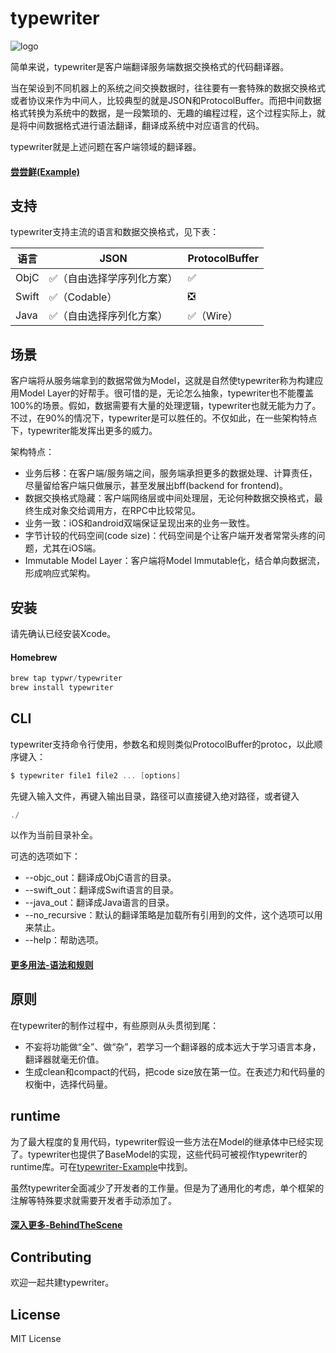 # typewriter
![logo](https://github.com/typwr/typewriter/blob/master/Assets/logo.png)

简单来说，typewriter是客户端翻译服务端数据交换格式的代码翻译器。

当在架设到不同机器上的系统之间交换数据时，往往要有一套特殊的数据交换格式或者协议来作为中间人，比较典型的就是JSON和ProtocolBuffer。而把中间数据格式转换为系统中的数据，是一段繁琐的、无趣的编程过程，这个过程实际上，就是将中间数据格式进行语法翻译，翻译成系统中对应语言的代码。

typewriter就是上述问题在客户端领域的翻译器。



#### [尝尝鲜(Example)](https://github.com/typwr/typewriter-Example)



## 支持

typewriter支持主流的语言和数据交换格式，见下表：

| 语言    | JSON          | ProtocolBuffer |
| ----- | ------------- | -------------- |
| ObjC  | ✅（自由选择学序列化方案） | ✅              |
| Swift | ✅（Codable）    | ❎              |
| Java  | ✅（自由选择序列化方案）  | ✅（Wire）        |



## 场景

客户端将从服务端拿到的数据常做为Model，这就是自然使typewriter称为构建应用Model Layer的好帮手。很可惜的是，无论怎么抽象，typewriter也不能覆盖100%的场景。假如，数据需要有大量的处理逻辑，typewriter也就无能为力了。不过，在90%的情况下，typewriter是可以胜任的。不仅如此，在一些架构特点下，typewriter能发挥出更多的威力。

架构特点：

- 业务后移：在客户端/服务端之间，服务端承担更多的数据处理、计算责任，尽量留给客户端只做展示，甚至发展出bff(backend for frontend)。
- 数据交换格式隐藏：客户端网络层或中间处理层，无论何种数据交换格式，最终生成对象交给调用方，在RPC中比较常见。
- 业务一致：iOS和android双端保证呈现出来的业务一致性。
- 字节计较的代码空间(code size)：代码空间是个让客户端开发者常常头疼的问题，尤其在iOS端。
- Immutable Model Layer：客户端将Model Immutable化，结合单向数据流，形成响应式架构。



## 安装

请先确认已经安装Xcode。

#### Homebrew

```c
brew tap typwr/typewriter
brew install typewriter
```



## CLI

typewriter支持命令行使用，参数名和规则类似ProtocolBuffer的protoc，以此顺序键入：

```c
$ typewriter file1 file2 ... [options]
```

先键入输入文件，再键入输出目录，路径可以直接键入绝对路径，或者键入

```c
./
```

以作为当前目录补全。

可选的选项如下：

- --objc_out：翻译成ObjC语言的目录。
- --swift_out：翻译成Swift语言的目录。
- --java_out：翻译成Java语言的目录。
- --no_recursive：默认的翻译策略是加载所有引用到的文件，这个选项可以用来禁止。
- --help：帮助选项。



#### [更多用法-语法和规则](https://github.com/typwr/typewriter/blob/master/Docs/SyntaxAndRule.md)



## 原则

在typewriter的制作过程中，有些原则从头贯彻到尾：

- 不妄将功能做“全”、做“杂”，若学习一个翻译器的成本远大于学习语言本身，翻译器就毫无价值。
- 生成clean和compact的代码，把code size放在第一位。在表述力和代码量的权衡中，选择代码量。



## runtime

为了最大程度的复用代码，typewriter假设一些方法在Model的继承体中已经实现了。typewriter也提供了BaseModel的实现，这些代码可被视作typewriter的runtime库。可在[typewriter-Example](https://github.com/typwr/typewriter-Example)中找到。

虽然typewriter全面减少了开发者的工作量。但是为了通用化的考虑，单个框架的注解等特殊要求就需要开发者手动添加了。



#### [深入更多-BehindTheScene](https://github.com/typwr/typewriter/blob/master/Docs/BehindTheScene.md)



## Contributing

欢迎一起共建typewriter。



## License

MIT License